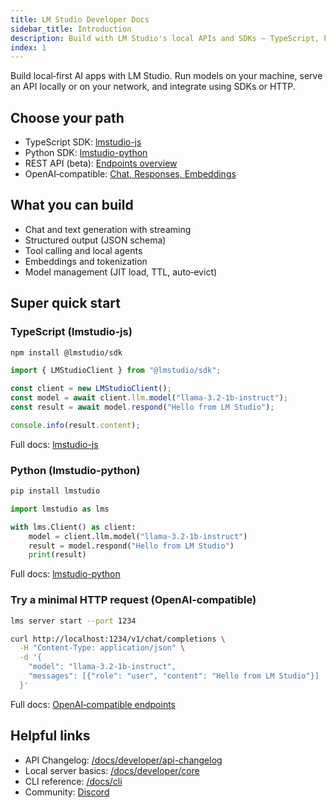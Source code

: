 ```yaml
---
title: LM Studio Developer Docs
sidebar_title: Introduction
description: Build with LM Studio's local APIs and SDKs — TypeScript, Python, REST, and OpenAI‑compatible endpoints.
index: 1
---
```


Build local‑first AI apps with LM Studio. Run models on your machine, serve an API locally or on your network, and integrate using SDKs or HTTP.

## Choose your path

- TypeScript SDK: [lmstudio-js](/docs/typescript)
- Python SDK: [lmstudio-python](/docs/python)
- REST API (beta): [Endpoints overview](/docs/developer/rest)
- OpenAI‑compatible: [Chat, Responses, Embeddings](/docs/developer/openai-compat)

## What you can build

- Chat and text generation with streaming
- Structured output (JSON schema)
- Tool calling and local agents
- Embeddings and tokenization
- Model management (JIT load, TTL, auto‑evict)

## Super quick start

### TypeScript (lmstudio-js)

```bash
npm install @lmstudio/sdk
```

```ts
import { LMStudioClient } from "@lmstudio/sdk";

const client = new LMStudioClient();
const model = await client.llm.model("llama-3.2-1b-instruct");
const result = await model.respond("Hello from LM Studio");

console.info(result.content);
```

Full docs: [lmstudio-js](/docs/typescript)

### Python (lmstudio-python)

```bash
pip install lmstudio
```

```python
import lmstudio as lms

with lms.Client() as client:
    model = client.llm.model("llama-3.2-1b-instruct")
    result = model.respond("Hello from LM Studio")
    print(result)
```

Full docs: [lmstudio-python](/docs/python)

### Try a minimal HTTP request (OpenAI‑compatible)

```bash
lms server start --port 1234
```

```bash
curl http://localhost:1234/v1/chat/completions \
  -H "Content-Type: application/json" \
  -d '{
    "model": "llama-3.2-1b-instruct",
    "messages": [{"role": "user", "content": "Hello from LM Studio"}]
  }'
```

Full docs: [OpenAI‑compatible endpoints](/docs/developer/openai-compat)

## Helpful links

- API Changelog: [/docs/developer/api-changelog](/docs/developer/api-changelog)
- Local server basics: [/docs/developer/core](/docs/developer/core)
- CLI reference: [/docs/cli](/docs/cli)
- Community: [Discord](https://discord.gg/aPQfnNkxGC)
